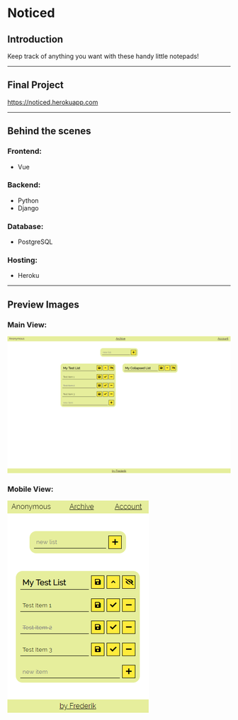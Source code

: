# Noticed

## Introduction
Keep track of anything you want with these handy little notepads!

***

## Final Project
https://noticed.herokuapp.com

***

## Behind the scenes
### Frontend:
* Vue

### Backend:
* Python
* Django

### Database:
* PostgreSQL

### Hosting:
* Heroku

***

## Preview Images
### Main View:
![Main](readme_images/noticed-1.png)

### Mobile View:
![Mobile](readme_images/noticed-2.png)